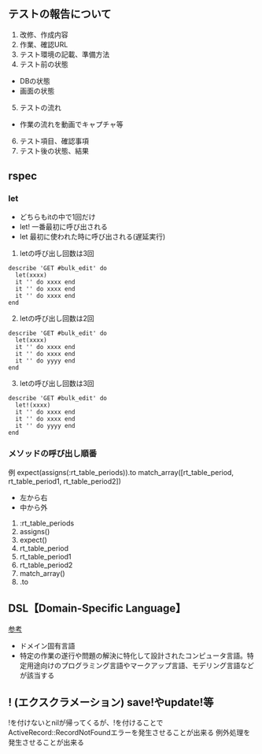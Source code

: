 ## テストの報告について
1. 改修、作成内容
2. 作業、確認URL
3. テスト環境の記載、準備方法
4. テスト前の状態
  - DBの状態
  - 画面の状態
5. テストの流れ
  - 作業の流れを動画でキャプチャ等
6. テスト項目、確認事項
7. テスト後の状態、結果


## rspec
### let

- どちらもitの中で1回だけ
- let! 一番最初に呼び出される
- let 最初に使われた時に呼び出される(遅延実行)

1. letの呼び出し回数は3回
```
describe 'GET #bulk_edit' do
  let(xxxx)
  it '' do xxxx end
  it '' do xxxx end
  it '' do xxxx end
end
```

2. letの呼び出し回数は2回
```
describe 'GET #bulk_edit' do
  let(xxxx)
  it '' do xxxx end
  it '' do xxxx end
  it '' do yyyy end
end
```
3. letの呼び出し回数は3回
```
describe 'GET #bulk_edit' do
  let!(xxxx)
  it '' do xxxx end
  it '' do xxxx end
  it '' do yyyy end
end
```

### メソッドの呼び出し順番
例
expect(assigns(:rt_table_periods)).to match_array([rt_table_period, rt_table_period1, rt_table_period2])

- 左から右
- 中から外

1. :rt_table_periods
2. assigns()
3. expect()
4. rt_table_period
5. rt_table_period1
6. rt_table_period2
7. match_array()
8. .to

## DSL【Domain-Specific Language】
[参考](https://www.fenet.jp/infla/column/technology/dsl%E3%81%A8%E3%81%AF%EF%BC%9F%E5%9F%BA%E7%A4%8E%E7%9F%A5%E8%AD%984%E3%81%A4%E3%82%92%E3%82%8F%E3%81%8B%E3%82%8A%E3%82%84%E3%81%99%E3%81%8F%E8%A7%A3%E8%AA%AC%EF%BD%9C%E5%9B%9E%E7%B7%9A%E3%81%AB/)
- ドメイン固有言語
- 特定の作業の遂行や問題の解決に特化して設計されたコンピュータ言語。特定用途向けのプログラミング言語やマークアップ言語、モデリング言語などが該当する


## ! (エクスクラメーション) save!やupdate!等
!を付けないとnilが帰ってくるが、!を付けることでActiveRecord::RecordNotFoundエラーを発生させることが出来る
例外処理を発生させることが出来る